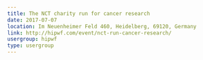 ```yaml
---
title: The NCT charity run for cancer research
date: 2017-07-07
location: Im Neuenheimer Feld 460, Heidelberg, 69120, Germany
link: http://hipwf.com/event/nct-run-cancer-research/
usergroup: hipwf
type: usergroup
---
```

